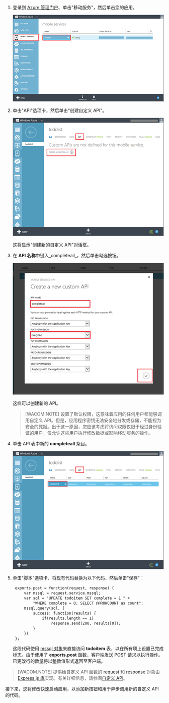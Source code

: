 

1. 登录到 [Azure 管理门户]、单击"移动服务"，然后单击您的应用。

	![](./media/mobile-services-create-custom-api/mobile-services-selection.png)

2. 单击"API"选项卡，然后单击"创建自定义 API"。

	![](./media/mobile-services-create-custom-api/mobile-custom-api-create.png)

	这将显示"创建新的自定义 API"对话框。

3. 在 **API 名称**中键入_completeall_，然后单击勾选按钮。

	![](./media/mobile-services-create-custom-api/mobile-custom-api-create-dialog2.png)

	这样可以创建新的 API。

	> [WACOM.NOTE] 设置了默认权限，这意味着应用的任何用户都能够调用自定义 API。但是，应用程序密钥无法安全地分发或存储，不能视为安全的凭据。出于这一原因，您应该考虑将访问权限仅限于经过身份验证的用户，仅允许这些用户执行修改数据或影响移动服务的操作。

4. 单击 API 表中新的 **completeall** 条目。

	![](./media/mobile-services-create-custom-api/mobile-custom-api-select2.png)

5. 单击"脚本"选项卡、将现有代码替换为以下代码，然后单击"保存"：

		exports.post = function(request, response) {
			var mssql = request.service.mssql;
			var sql = "UPDATE todoitem SET complete = 1 " + 
                "WHERE complete = 0; SELECT @@ROWCOUNT as count";
			mssql.query(sql, {
				success: function(results) {			
					if(results.length == 1)							
						response.send(200, results[0]);			
				}
			})
		};


	这段代码使用 [mssql 对象]来直接访问 **todoitem** 表，以在所有项上设置已完成标志。由于使用了 **exports.post** 函数，客户端发送 POST 请求以执行操作。已更改行的数量将以整数值形式返回至客户端。

> [WACOM.NOTE]
> 提供给自定义 API 函数的 <a href="https://msdn.microsoft.com/zh-CN/library/windowsazure/jj554218.aspx" target="_blank">request</a> 和 <a href="https://msdn.microsoft.com/zh-CN/library/windowsazure/dn303373.aspx" target="_blank">response</a> 对象由 <a href="http://go.microsoft.com/fwlink/p/?LinkId=309046" target="_blank">Express.js 库</a>实现。有关详细信息，请参阅<a href="https://msdn.microsoft.com/zh-CN/library/windowsazure/dn280974.aspx" target="_blank">自定义 API</a>。 

接下来，您将修改快速启动应用，以添加新按钮和用于异步调用新的自定义 API 的代码。

<!-- Anchors. -->

<!-- Images. -->

<!-- URLs. -->
[Azure 管理门户]: https://manage.windowsazure.cn/
[mssql 对象]: https://msdn.microsoft.com/zh-CN/library/windowsazure/jj554212.aspx
